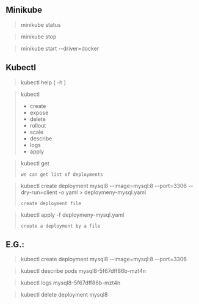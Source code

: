 ## Minikube

> minikube status

> minikube stop

> minikube start --driver=docker

## Kubectl

> kubectl help ( -h )

> kubectl
>
> * create
> * expose
> * delete
> * rollout
> * scale
> * describe
> * logs
> * apply

> kubectl get
>
> `we can get list of deployments`

> kubectl create deployment mysql8 --image=mysql:8 --port=3306 --dry-run=client -o yaml > deploymeny-mysql.yaml
>
> `create deployment file`

> kubectl apply -f deploymeny-mysql.yaml
>
> `create a deployment by a file`


## E.G.:

> kubectl create deployment mysql8 --image=mysql:8 --port=3306

> kubectl describe pods mysql8-5f67dff86b-mzt4n

> kubectl logs mysql8-5f67dff86b-mzt4n

> kubectl delete deployment mysql8
